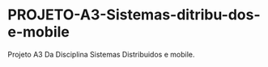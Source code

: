 # PROJETO-A3-Sistemas-ditribu-dos-e-mobile
Projeto A3 Da Disciplina Sistemas Distribuidos e mobile.


